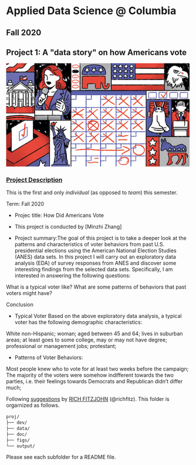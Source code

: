 # Applied Data Science @ Columbia
## Fall 2020
## Project 1: A "data story" on how Americans vote

<img src="figs/title1.jpeg" width="500">

### [Project Description](doc/)
This is the first and only *individual* (as opposed to *team*) this semester. 

Term: Fall 2020

+ Projec title: How Did Americans Vote
+ This project is conducted by [Minzhi Zhang]

+ Project summary:The goal of this project is to take a deeper look at the patterns and characteristics of voter behaviors from past U.S. presidential elections using the American National Election Studies (ANES) data sets. In this project I will carry out an exploratory data analysis (EDA) of survey responses from ANES and discover some interesting findings from the selected data sets. Specifically, I am interested in answering the following questions:

What is a typical voter like?
What are some patterns of behaviors that past voters might have?

Conclusion
+ Typical Voter
Based on the above exploratory data analysis, a typical voter has the following demographic characteristics:

White non-Hispanic;
woman;
aged between 45 and 64;
lives in suburban areas;
at least goes to some college, may or may not have degree;
professional or management jobs;
protestant;

+ Patterns of Voter Behaviors:

Most people knew who to vote for at least two weeks before the campaign;
The majority of the voters were somehow indifferent towards the two parties, i.e. their feelings towards Democrats and Republican didn’t differ much;

Following [suggestions](http://nicercode.github.io/blog/2013-04-05-projects/) by [RICH FITZJOHN](http://nicercode.github.io/about/#Team) (@richfitz). This folder is orgarnized as follows.

```
proj/
├── dev/
├── data/
├── doc/
├── figs/
└── output/
```

Please see each subfolder for a README file.
